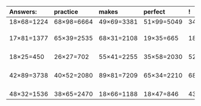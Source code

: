 | Answers: | practice | makes | perfect | ! |
| :--- | :--- | :--- | :--- | :--- |
| 18×68=1224 | 68×98=6664 | 49×69=3381 | 51×99=5049 | 34×33=1122 | 
|   |   |   |   |   | 
|   |   |   |   |   | 
|   |   |   |   |   | 
| 17×81=1377 | 65×39=2535 | 68×31=2108 | 19×35=665 | 18×60=1080 | 
|   |   |   |   |   | 
|   |   |   |   |   | 
|   |   |   |   |   | 
|   |   |   |   |   | 
| 18×25=450 | 26×27=702 | 55×41=2255 | 35×58=2030 | 52×23=1196 | 
|   |   |   |   |   | 
|   |   |   |   |   | 
|   |   |   |   |   | 
|   |   |   |   |   | 
| 42×89=3738 | 40×52=2080 | 89×81=7209 | 65×34=2210 | 68×18=1224 | 
|   |   |   |   |   | 
|   |   |   |   |   | 
|   |   |   |   |   | 
|   |   |   |   |   | 
| 48×32=1536 | 38×65=2470 | 18×66=1188 | 18×47=846 | 43×15=645 | 
